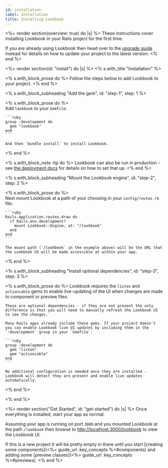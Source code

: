 ```yaml
---
id: installation
label: Installation
title: Installing Lookbook
---
```


<%= render section(overview: true) do |s| %>
  These instructions cover installing Lookbook in your Rails project for the first time.

  If you are already using Lookbook then head over to the [upgrade guide](<%= guide_url :upgrading %>) instead
  for details on how to update your project to the latest version. 
<% end %>

<%= render section(id: "install") do |s| %>
  <% s.with_title "Installation" %>

  <% s.with_block_prose do %>
    Follow the steps below to add Lookbook to your project.
  <% end %>

  <% s.with_block_subheading "Add the gem", id: "step-1", step: 1 %>

  <% s.with_block_prose do %>  
    Add `lookbook` to your `Gemfile`:

    ```ruby
    group :development do
      gem "lookbook"
    end
    ```

    And then `bundle install` to install Lookbook.
  <% end %>

  <% s.with_block_note :tip do %>
    Lookbook can also be run in production - see [the deployment docs](<%= guide_url :deployment %>) for details on how to set that up.
  <% end %>

  <% s.with_block_subheading "Mount the Lookbook engine", id: "step-2", step: 2 %>

  <% s.with_block_prose do %>  
    Next mount Lookbook at a path of your choosing in your `config/routes.rb` file:

    ```ruby
    Rails.application.routes.draw do
      if Rails.env.development?
        mount Lookbook::Engine, at: "/lookbook"
      end
    end
    ```

    The mount path (`/lookbook` in the example above) will be the URL that the Lookbook UI will be made accessible at within your app.
  <% end %>

  <% s.with_block_subheading "Install optional dependencies", id: "step-3", step: 3 %>

  <% s.with_block_prose do %>
    Lookbook requires the `listen` and `actioncable` gems to enable live-updating of the UI when changes are made to component or preview files.

    These are optional dependencies - if they are not present the only difference is that you will need to manually refresh the Lookbook UI to see the changes.

    Many Rails apps already include these gems. If your project doesn't you can enable Lookbook live UI updates by including them in the `:development` group in your `Gemfile`:

    ```ruby
    group :development do
      gem "listen"
      gem "actioncable"
    end
    ```

    No additional configuration is needed once they are installed - Lookbook will detect they are present and enable live updates automatically.
  <% end %>

  <% end %>

<%= render section("Get Started", id: "get-started") do |s| %>
  Once everything is installed, start your app as normal.

  Assuming your app is running on port `3000` and you mounted Lookbook at the path `/lookbook` then browse to [http://localhost:3000/lookbook](http://localhost:3000/lookbook) to view the Lookbook UI.

  If this is a new project it will be pretty empty in there until you start [creating some components](<%= guide_url :key_concepts %>#components)
  and adding some [preview classes](<%= guide_url :key_concepts %>#previews).
<% end %>

